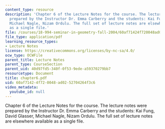 ```yaml
---
content_type: resource
description: 'Chapter 6 of the Lecture Notes for the course. The lecture notes were
  prepared by the Instructor Dr. Emma Carberry and the students: Kai Fung, David Glasser,
  Michael Nagle, Nizam Ordulu. The full set of lecture notes are elsewhere available
  as a single file.'
file: /courses/18-994-seminar-in-geometry-fall-2004/60af71424f720048ad0252704264f3c6_chapter6.pdf
file_type: application/pdf
learning_resource_types:
- Lecture Notes
license: https://creativecommons.org/licenses/by-nc-sa/4.0/
ocw_type: OCWFile
parent_title: Lecture Notes
parent_type: CourseSection
parent_uid: 40d97fd5-340f-0f53-9ede-a59370279bb7
resourcetype: Document
title: chapter6.pdf
uid: 60af7142-4f72-0048-ad02-52704264f3c6
video_metadata:
  youtube_id: null
---
```

Chapter 6 of the Lecture Notes for the course. The lecture notes were prepared by the Instructor Dr. Emma Carberry and the students: Kai Fung, David Glasser, Michael Nagle, Nizam Ordulu. The full set of lecture notes are elsewhere available as a single file.